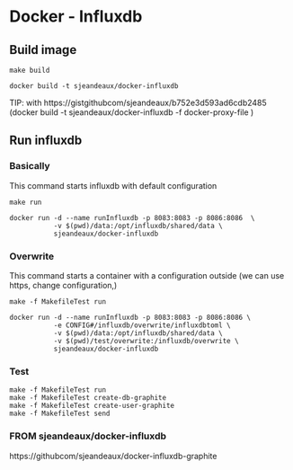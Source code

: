 # Docker - Influxdb

## Build image

```shell
make build

docker build -t sjeandeaux/docker-influxdb 
```

TIP: with https://gistgithubcom/sjeandeaux/b752e3d593ad6cdb2485 
 (docker build -t sjeandeaux/docker-influxdb -f docker-proxy-file )

## Run influxdb

### Basically

This command starts influxdb with default configuration


```shell
make run

docker run -d --name runInfluxdb -p 8083:8083 -p 8086:8086  \
           -v $(pwd)/data:/opt/influxdb/shared/data \
           sjeandeaux/docker-influxdb
```

### Overwrite

This command starts a container with a configuration outside (we can use https, change configuration,)


```shell
make -f MakefileTest run

docker run -d --name runInfluxdb -p 8083:8083 -p 8086:8086 \
           -e CONFIG#/influxdb/overwrite/influxdbtoml \
           -v $(pwd)/data:/opt/influxdb/shared/data \
           -v $(pwd)/test/overwrite:/influxdb/overwrite \
           sjeandeaux/docker-influxdb
```

### Test


```shell
make -f MakefileTest run
make -f MakefileTest create-db-graphite
make -f MakefileTest create-user-graphite
make -f MakefileTest send
```

### FROM sjeandeaux/docker-influxdb

https://githubcom/sjeandeaux/docker-influxdb-graphite
